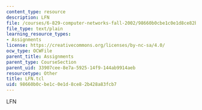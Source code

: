 ```yaml
---
content_type: resource
description: LFN
file: /courses/6-829-computer-networks-fall-2002/98660b0cbe1c0e1d8ce82b428a83fcb7_LFN.tcl
file_type: text/plain
learning_resource_types:
- Assignments
license: https://creativecommons.org/licenses/by-nc-sa/4.0/
ocw_type: OCWFile
parent_title: Assignments
parent_type: CourseSection
parent_uid: 33907cee-8e7a-5925-14f9-144ab9914aeb
resourcetype: Other
title: LFN.tcl
uid: 98660b0c-be1c-0e1d-8ce8-2b428a83fcb7
---
```

LFN